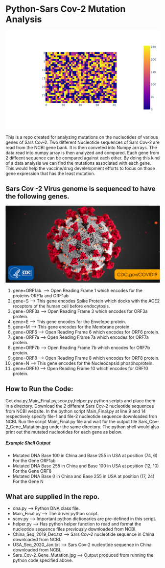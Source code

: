 # Python-Sars Cov-2 Mutation Analysis

![](images/newplot.png)

This is a repo created for analyzing mutations on the nucleotides of various genes of Sars Cov-2.
Two different Nucleotide sequences of Sars Cov-2 are read from the NCBI gene bank. It is then conveted into Numpy arrrays. The data read into numpy array is then analyzed and compared. Each gene from 2 diffeent sequence can be compared against each other. By doing this kind of a data analysis we can find the mutations associated with each gene. This would help the vaccine/drug develelopment efforts to focus on those gene expression that has the least mutation.

## Sars Cov -2 Virus genome is sequenced to have the following genes.

![](images/2019-coronavirus.png)

1. gene=ORF1ab.  --> Open Reading Frame 1 which encodes for the proteins ORF1a and ORF1ab
2. gene=S        --> This gene encodes Spike Protein which docks with the ACE2 receptors of the human cell before endocytosis.
3. gene=ORF3a    --> Open Reading Frame 3 which encodes for ORF3a protein.
4. gene=E        --> This gene encodes for the Envelope protein.
5. gene=M        --> This gene encodes for the Membrane protein.
6. gene=ORF6     --> Open Reading Frame 6 which encodes for ORF6 protein.
7. gene=ORF7a    --> Open Reading Frame 7a which encodes for ORF7a protein.
8. gene=ORF7b    --> Open Reading Frame 7b which encodes for ORF7b protein.
9. gene=ORF8     --> Open Reading Frame 8 which encodes for ORF8 protein.
10. gene=N        --> This gene encodes for the Nucleocapsid phosphoprotein.
11. gene=ORF10    --> Open Reading Frame 10 which encodes for ORF10 protein.

## How to Run the Code:

Get dna.py,Main_Final.py,scov.py,helper.py python scripts and place them in a directory. Download the 2 different Sars Cov-2 nucleotide sequences from NCBI website. In the python script Main_Final.py at line 9 and 14 respectively specify file-1 and file-2 nucleotide sequence downloaded fron NCBI. Run the script Main_Final.py file and wait for the output file Sars_Cov-2_Gene_Mutation.jpg under the same directory. The python shell would also print out the mutated nucleotides for each gene as below.

##### Example Shell Output
* Mutated DNA Base 100 in China and Base 255 in USA at position (74, 6) For the Gene ORF1ab
* Mutated DNA Base 255 in China and Base 100 in USA at position (12, 10) For the Gene ORF8
* Mutated DNA Base 0 in China and Base 255 in USA at position (17, 24) For the Gene N

## What are supplied in the repo.

- dna.py --> Python DNA class file. 
- Main_Final.py --> The driver python script.
- scov.py --> Important python dictionaries are pre-defined in this script.
- helper.py --> Has python helper function to read and format the nucleotide sequence files previously downloaded from NCBI.
- China_Seq_2019_Dec.txt --> Sars Cov-2 nucleotide sequence in China downloaded from NCBI.
- USA_Seq_2020_Jan.txt --> Sars Cov-2 nucleotide sequence in China downloaded from NCBI.
- Sars_Cov-2_Gene_Mutation.jpg --> Output produced from running the python code specified above.
